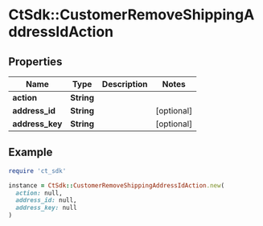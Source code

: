 # CtSdk::CustomerRemoveShippingAddressIdAction

## Properties

| Name | Type | Description | Notes |
| ---- | ---- | ----------- | ----- |
| **action** | **String** |  |  |
| **address_id** | **String** |  | [optional] |
| **address_key** | **String** |  | [optional] |

## Example

```ruby
require 'ct_sdk'

instance = CtSdk::CustomerRemoveShippingAddressIdAction.new(
  action: null,
  address_id: null,
  address_key: null
)
```

